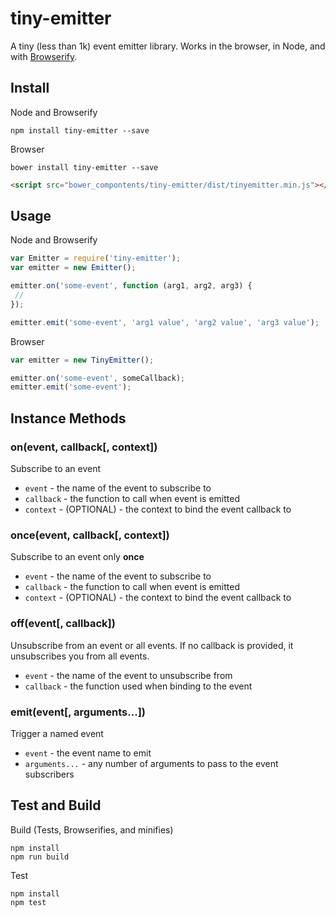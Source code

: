 # tiny-emitter
 
A tiny (less than 1k) event emitter library. Works in the browser, in Node, and with [Browserify](http://browserify.org).
 
## Install

Node and Browserify

```
npm install tiny-emitter --save
```
 
Browser

```
bower install tiny-emitter --save
```
 
```html
<script src="bower_compontents/tiny-emitter/dist/tinyemitter.min.js"></script>
``` 

## Usage

Node and Browserify

```js
var Emitter = require('tiny-emitter');
var emitter = new Emitter();

emitter.on('some-event', function (arg1, arg2, arg3) {
 //  
});

emitter.emit('some-event', 'arg1 value', 'arg2 value', 'arg3 value');
```

Browser

```js
var emitter = new TinyEmitter();

emitter.on('some-event', someCallback);
emitter.emit('some-event');
```

## Instance Methods

### on(event, callback[, context])

Subscribe to an event

* `event` - the name of the event to subscribe to
* `callback` - the function to call when event is emitted
* `context` - (OPTIONAL) - the context to bind the event callback to

### once(event, callback[, context])

Subscribe to an event only **once**

* `event` - the name of the event to subscribe to
* `callback` - the function to call when event is emitted
* `context` - (OPTIONAL) - the context to bind the event callback to

### off(event[, callback])

Unsubscribe from an event or all events. If no callback is provided, it unsubscribes you from all events.

* `event` - the name of the event to unsubscribe from
* `callback` - the function used when binding to the event

### emit(event[, arguments...])

Trigger a named event

* `event` - the event name to emit
* `arguments...` - any number of arguments to pass to the event subscribers

## Test and Build
 
Build (Tests, Browserifies, and minifies)

```
npm install
npm run build
```

Test

```
npm install
npm test
```
